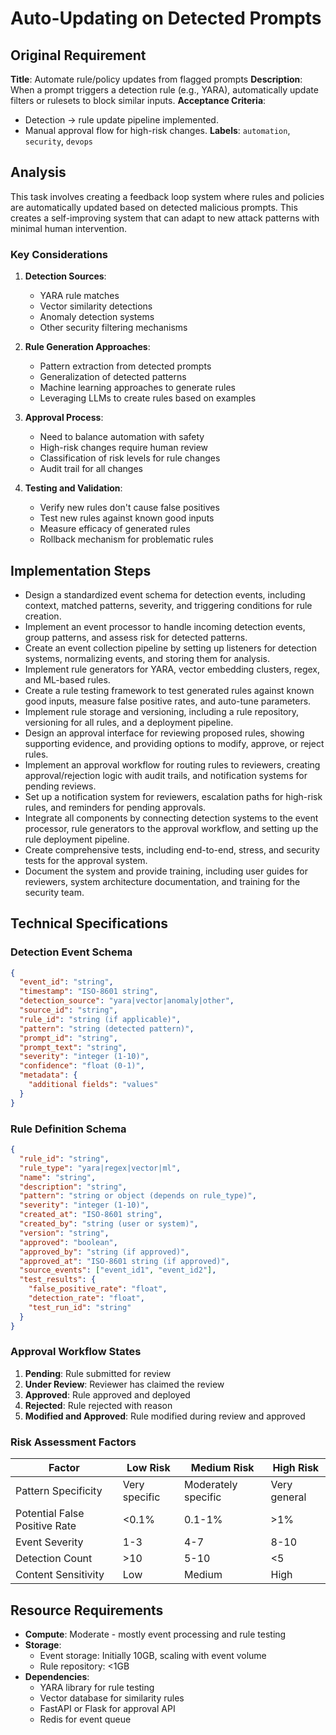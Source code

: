 # Auto-Updating on Detected Prompts

## Original Requirement

**Title**: Automate rule/policy updates from flagged prompts
**Description**:
When a prompt triggers a detection rule (e.g., YARA), automatically update filters or rulesets to block similar inputs.
**Acceptance Criteria**:
* Detection → rule update pipeline implemented.
* Manual approval flow for high-risk changes.
**Labels**: `automation`, `security`, `devops`

## Analysis

This task involves creating a feedback loop system where rules and policies are automatically updated based on detected malicious prompts. This creates a self-improving system that can adapt to new attack patterns with minimal human intervention.

### Key Considerations

1. **Detection Sources**:
   - YARA rule matches
   - Vector similarity detections
   - Anomaly detection systems
   - Other security filtering mechanisms

2. **Rule Generation Approaches**:
   - Pattern extraction from detected prompts
   - Generalization of detected patterns
   - Machine learning approaches to generate rules
   - Leveraging LLMs to create rules based on examples

3. **Approval Process**:
   - Need to balance automation with safety
   - High-risk changes require human review
   - Classification of risk levels for rule changes
   - Audit trail for all changes

4. **Testing and Validation**:
   - Verify new rules don't cause false positives
   - Test new rules against known good inputs
   - Measure efficacy of generated rules
   - Rollback mechanism for problematic rules

## Implementation Steps

- Design a standardized event schema for detection events, including context, matched patterns, severity, and triggering conditions for rule creation.
- Implement an event processor to handle incoming detection events, group patterns, and assess risk for detected patterns.
- Create an event collection pipeline by setting up listeners for detection systems, normalizing events, and storing them for analysis.
- Implement rule generators for YARA, vector embedding clusters, regex, and ML-based rules.
- Create a rule testing framework to test generated rules against known good inputs, measure false positive rates, and auto-tune parameters.
- Implement rule storage and versioning, including a rule repository, versioning for all rules, and a deployment pipeline.
- Design an approval interface for reviewing proposed rules, showing supporting evidence, and providing options to modify, approve, or reject rules.
- Implement an approval workflow for routing rules to reviewers, creating approval/rejection logic with audit trails, and notification systems for pending reviews.
- Set up a notification system for reviewers, escalation paths for high-risk rules, and reminders for pending approvals.
- Integrate all components by connecting detection systems to the event processor, rule generators to the approval workflow, and setting up the rule deployment pipeline.
- Create comprehensive tests, including end-to-end, stress, and security tests for the approval system.
- Document the system and provide training, including user guides for reviewers, system architecture documentation, and training for the security team.

## Technical Specifications

### Detection Event Schema

```json
{
  "event_id": "string",
  "timestamp": "ISO-8601 string",
  "detection_source": "yara|vector|anomaly|other",
  "source_id": "string",
  "rule_id": "string (if applicable)",
  "pattern": "string (detected pattern)",
  "prompt_id": "string",
  "prompt_text": "string",
  "severity": "integer (1-10)",
  "confidence": "float (0-1)",
  "metadata": {
    "additional fields": "values"
  }
}
```

### Rule Definition Schema

```json
{
  "rule_id": "string",
  "rule_type": "yara|regex|vector|ml",
  "name": "string",
  "description": "string",
  "pattern": "string or object (depends on rule_type)",
  "severity": "integer (1-10)",
  "created_at": "ISO-8601 string",
  "created_by": "string (user or system)",
  "version": "string",
  "approved": "boolean",
  "approved_by": "string (if approved)",
  "approved_at": "ISO-8601 string (if approved)",
  "source_events": ["event_id1", "event_id2"],
  "test_results": {
    "false_positive_rate": "float",
    "detection_rate": "float",
    "test_run_id": "string"
  }
}
```

### Approval Workflow States

1. **Pending**: Rule submitted for review
2. **Under Review**: Reviewer has claimed the review
3. **Approved**: Rule approved and deployed
4. **Rejected**: Rule rejected with reason
5. **Modified and Approved**: Rule modified during review and approved

### Risk Assessment Factors

| Factor | Low Risk | Medium Risk | High Risk |
|--------|----------|-------------|-----------|
| Pattern Specificity | Very specific | Moderately specific | Very general |
| Potential False Positive Rate | <0.1% | 0.1-1% | >1% |
| Event Severity | 1-3 | 4-7 | 8-10 |
| Detection Count | >10 | 5-10 | <5 |
| Content Sensitivity | Low | Medium | High |

## Resource Requirements

- **Compute**: Moderate - mostly event processing and rule testing
- **Storage**: 
  - Event storage: Initially 10GB, scaling with event volume
  - Rule repository: <1GB
- **Dependencies**:
  - YARA library for rule testing
  - Vector database for similarity rules
  - FastAPI or Flask for approval API
  - Redis for event queue
